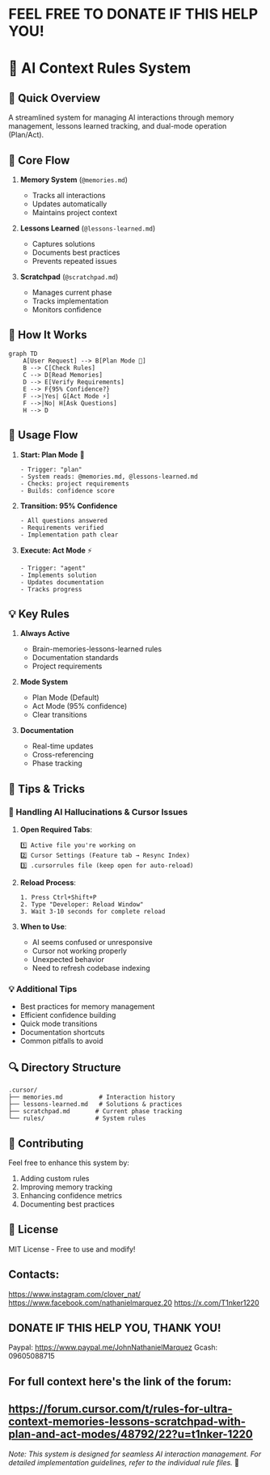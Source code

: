 # FEEL FREE TO DONATE IF THIS HELP YOU!

# 🧠 AI Context Rules System

## 🌟 Quick Overview
A streamlined system for managing AI interactions through memory management, lessons learned tracking, and dual-mode operation (Plan/Act).

## 🔄 Core Flow
1. **Memory System** (`@memories.md`)
   - Tracks all interactions
   - Updates automatically
   - Maintains project context

2. **Lessons Learned** (`@lessons-learned.md`)
   - Captures solutions
   - Documents best practices
   - Prevents repeated issues

3. **Scratchpad** (`@scratchpad.md`)
   - Manages current phase
   - Tracks implementation
   - Monitors confidence

## 🎯 How It Works

```mermaid
graph TD
    A[User Request] --> B[Plan Mode 🎯]
    B --> C[Check Rules]
    C --> D[Read Memories]
    D --> E[Verify Requirements]
    E --> F{95% Confidence?}
    F -->|Yes| G[Act Mode ⚡]
    F -->|No| H[Ask Questions]
    H --> D
```

## 🚀 Usage Flow

1. **Start: Plan Mode** 🎯
   ```
   - Trigger: "plan"
   - System reads: @memories.md, @lessons-learned.md
   - Checks: project requirements
   - Builds: confidence score
   ```

2. **Transition: 95% Confidence**
   ```
   - All questions answered
   - Requirements verified
   - Implementation path clear
   ```

3. **Execute: Act Mode** ⚡
   ```
   - Trigger: "agent"
   - Implements solution
   - Updates documentation
   - Tracks progress
   ```

## 💡 Key Rules

1. **Always Active**
   - Brain-memories-lessons-learned rules
   - Documentation standards
   - Project requirements

2. **Mode System**
   - Plan Mode (Default)
   - Act Mode (95% confidence)
   - Clear transitions

3. **Documentation**
   - Real-time updates
   - Cross-referencing
   - Phase tracking

## 🎯 Tips & Tricks

### 🔄 Handling AI Hallucinations & Cursor Issues
1. **Open Required Tabs**:
   ```
   1️⃣ Active file you're working on
   2️⃣ Cursor Settings (Feature tab → Resync Index)
   3️⃣ .cursorrules file (keep open for auto-reload)
   ```

2. **Reload Process**:
   ```
   1. Press Ctrl+Shift+P
   2. Type "Developer: Reload Window"
   3. Wait 3-10 seconds for complete reload
   ```

3. **When to Use**:
   - AI seems confused or unresponsive
   - Cursor not working properly
   - Unexpected behavior
   - Need to refresh codebase indexing

### 💡 Additional Tips
- Best practices for memory management
- Efficient confidence building
- Quick mode transitions
- Documentation shortcuts
- Common pitfalls to avoid

## 🔍 Directory Structure
```
.cursor/
├── memories.md          # Interaction history
├── lessons-learned.md   # Solutions & practices
├── scratchpad.md       # Current phase tracking
└── rules/              # System rules
```

## 🤝 Contributing

Feel free to enhance this system by:
1. Adding custom rules
2. Improving memory tracking
3. Enhancing confidence metrics
4. Documenting best practices

## 📝 License

MIT License - Free to use and modify!

## Contacts:
https://www.instagram.com/clover_nat/
https://www.facebook.com/nathanielmarquez.20
https://x.com/T1nker1220

## DONATE IF THIS HELP YOU, THANK YOU!
Paypal: https://www.paypal.me/JohnNathanielMarquez
Gcash: 09605088715

## For full context here's the link of the forum:
https://forum.cursor.com/t/rules-for-ultra-context-memories-lessons-scratchpad-with-plan-and-act-modes/48792/22?u=t1nker-1220
---

*Note: This system is designed for seamless AI interaction management. For detailed implementation guidelines, refer to the individual rule files.* 🚀
